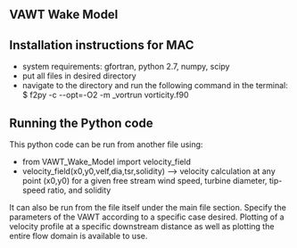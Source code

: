 VAWT Wake Model
-----------------------------
Installation instructions for MAC
-----------------------------
- system requirements: gfortran, python 2.7, numpy, scipy
- put all files in desired directory
- navigate to the directory and run the following command in the terminal: $ f2py -c  --opt=-O2 -m _vortrun vorticity.f90
    
Running the Python code
-----------------------------
This python code can be run from another file using:
  - from VAWT_Wake_Model import velocity_field
  - velocity_field(x0,y0,velf,dia,tsr,solidity) --> velocity calculation at any point (x0,y0) for a given free stream wind speed, turbine diameter, tip-speed ratio, and solidity

It can also be run from the file itself under the main file section. Specify the parameters of the VAWT according to a specific case desired. Plotting of a velocity profile at a specific downstream distance as well as plotting the entire flow domain is available to use.
